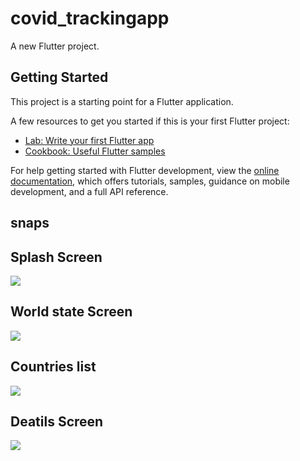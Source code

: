 # covid_trackingapp

A new Flutter project.

## Getting Started

This project is a starting point for a Flutter application.

A few resources to get you started if this is your first Flutter project:

- [Lab: Write your first Flutter app](https://docs.flutter.dev/get-started/codelab)
- [Cookbook: Useful Flutter samples](https://docs.flutter.dev/cookbook)

For help getting started with Flutter development, view the
[online documentation](https://docs.flutter.dev/), which offers tutorials,
samples, guidance on mobile development, and a full API reference.
## snaps 
## Splash Screen
![](images/0ne.png)
## World state Screen
![](images/two.jpeg)
## Countries list
![](images/three.jpeg)
## Deatils Screen
![](images/four.jpeg)